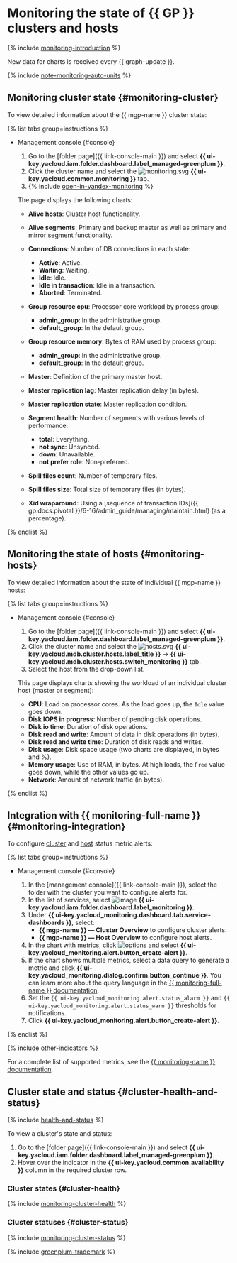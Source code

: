 # Monitoring the state of {{ GP }} clusters and hosts

{% include [monitoring-introduction](../../_includes/mdb/monitoring-introduction.md) %}

New data for charts is received every {{ graph-update }}.

{% include [note-monitoring-auto-units](../../_includes/mdb/note-monitoring-auto-units.md) %}

## Monitoring cluster state {#monitoring-cluster}

To view detailed information about the {{ mgp-name }} cluster state:

{% list tabs group=instructions %}

- Management console {#console}

   1. Go to the [folder page]({{ link-console-main }}) and select **{{ ui-key.yacloud.iam.folder.dashboard.label_managed-greenplum }}**.
   1. Click the cluster name and select the ![monitoring.svg](../../_assets/console-icons/display-pulse.svg) **{{ ui-key.yacloud.common.monitoring }}** tab.
   1. {% include [open-in-yandex-monitoring](../../_includes/mdb/open-in-yandex-monitoring.md) %}

   The page displays the following charts:

   * **Alive hosts**: Cluster host functionality.

   * **Alive segments**: Primary and backup master as well as primary and mirror segment functionality.

   * **Connections**: Number of DB connections in each state:

      * **Active**: Active.
      * **Waiting**: Waiting.
      * **Idle**: Idle.
      * **Idle in transaction**: Idle in a transaction.
      * **Aborted**: Terminated.

   * **Group resource cpu**: Processor core workload by process group:

      * **admin_group**: In the administrative group.
      * **default_group**: In the default group.

   * **Group resource memory**: Bytes of RAM used by process group:

      * **admin_group**: In the administrative group.
      * **default_group**: In the default group.

   * **Master**: Definition of the primary master host.

   * **Master replication lag**: Master replication delay (in bytes).

   * **Master replication state**: Master replication condition.

   * **Segment health**: Number of segments with various levels of performance:

      * **total**: Everything.
      * **not sync**: Unsynced.
      * **down**: Unavailable.
      * **not prefer role**: Non-preferred.

   * **Spill files count**: Number of temporary files.

   * **Spill files size**: Total size of temporary files (in bytes).

   * **Xid wraparound**: Using a [sequence of transaction IDs]({{ gp.docs.pivotal }}/6-16/admin_guide/managing/maintain.html) (as a percentage).

{% endlist %}

## Monitoring the state of hosts {#monitoring-hosts}

To view detailed information about the state of individual {{ mgp-name }} hosts:

{% list tabs group=instructions %}

- Management console {#console}

   1. Go to the [folder page]({{ link-console-main }}) and select **{{ ui-key.yacloud.iam.folder.dashboard.label_managed-greenplum }}**.
   1. Click the cluster name and select the ![hosts.svg](../../_assets/console-icons/cube.svg) **{{ ui-key.yacloud.mdb.cluster.hosts.label_title }}** → **{{ ui-key.yacloud.mdb.cluster.hosts.switch_monitoring }}** tab.
   1. Select the host from the drop-down list.

   This page displays charts showing the workload of an individual cluster host (master or segment):

   * **CPU**: Load on processor cores. As the load goes up, the `Idle` value goes down.
   * **Disk IOPS in progress**: Number of pending disk operations.
   * **Disk io time**: Duration of disk operations.
   * **Disk read and write**: Amount of data in disk operations (in bytes).
   * **Disk read and write time**: Duration of disk reads and writes.
   * **Disk usage**: Disk space usage (two charts are displayed, in bytes and %).
   * **Memory usage**: Use of RAM, in bytes. At high loads, the `Free` value goes down, while the other values go up.
   * **Network**: Amount of network traffic (in bytes).

{% endlist %}


## Integration with {{ monitoring-full-name }} {#monitoring-integration}

To configure [cluster](#monitoring-cluster) and [host](#monitoring-hosts) status metric alerts:

{% list tabs group=instructions %}

- Management console {#console}

   1. In the [management console]({{ link-console-main }}), select the folder with the cluster you want to configure alerts for.
   1. In the list of services, select ![image](../../_assets/console-icons/display-pulse.svg) **{{ ui-key.yacloud.iam.folder.dashboard.label_monitoring }}**.
   1. Under **{{ ui-key.yacloud_monitoring.dashboard.tab.service-dashboards }}**, select:
      * **{{ mgp-name }} — Cluster Overview** to configure cluster alerts.
      * **{{ mgp-name }} — Host Overview** to configure host alerts.
   1. In the chart with metrics, click ![options](../../_assets/console-icons/ellipsis.svg) and select **{{ ui-key.yacloud_monitoring.alert.button_create-alert }}**.
   1. If the chart shows multiple metrics, select a data query to generate a metric and click **{{ ui-key.yacloud_monitoring.dialog.confirm.button_continue }}**. You can learn more about the query language in the [{{ monitoring-full-name }} documentation](../../monitoring/concepts/querying.md).
   1. Set the `{{ ui-key.yacloud_monitoring.alert.status_alarm }}` and `{{ ui-key.yacloud_monitoring.alert.status_warn }}` thresholds for notifications.
   1. Click **{{ ui-key.yacloud_monitoring.alert.button_create-alert }}**.

{% endlist %}

{% include [other-indicators](../../_includes/mdb/other-indicators.md) %}

For a complete list of supported metrics, see the [{{ monitoring-name }} documentation](../../monitoring/metrics-ref/managed-greenplum-ref.md).


## Cluster state and status {#cluster-health-and-status}

{% include [health-and-status](../../_includes/mdb/monitoring-cluster-health-and-status.md) %}

To view a cluster's state and status:

1. Go to the [folder page]({{ link-console-main }}) and select **{{ ui-key.yacloud.iam.folder.dashboard.label_managed-greenplum }}**.
1. Hover over the indicator in the **{{ ui-key.yacloud.common.availability }}** column in the required cluster row.

### Cluster states {#cluster-health}

{% include [monitoring-cluster-health](../../_includes/mdb/monitoring-cluster-health.md) %}

### Cluster statuses {#cluster-status}

{% include [monitoring-cluster-status](../../_includes/mdb/monitoring-cluster-status.md) %}


{% include [greenplum-trademark](../../_includes/mdb/mgp/trademark.md) %}
